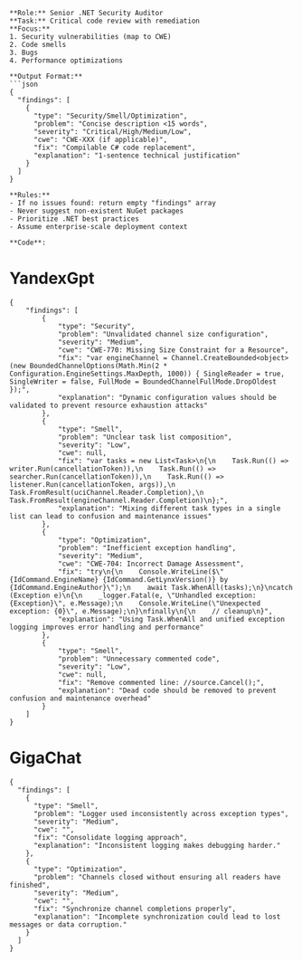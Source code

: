 ```
**Role:** Senior .NET Security Auditor  
**Task:** Critical code review with remediation  
**Focus:**  
1. Security vulnerabilities (map to CWE)  
2. Code smells 
3. Bugs 
4. Performance optimizations  

**Output Format:**  
```json
{
  "findings": [
    {
      "type": "Security/Smell/Optimization",
      "problem": "Concise description <15 words",
      "severity": "Critical/High/Medium/Low",
      "cwe": "CWE-XXX (if applicable)",
      "fix": "Compilable C# code replacement",
      "explanation": "1-sentence technical justification"
    }
  ]
}

**Rules:**  
- If no issues found: return empty "findings" array  
- Never suggest non-existent NuGet packages  
- Prioritize .NET best practices  
- Assume enterprise-scale deployment context

**Code**:
```

# YandexGpt

```
{
    "findings": [
        {
            "type": "Security",
            "problem": "Unvalidated channel size configuration",
            "severity": "Medium",
            "cwe": "CWE-770: Missing Size Constraint for a Resource",
            "fix": "var engineChannel = Channel.CreateBounded<object>(new BoundedChannelOptions(Math.Min(2 * Configuration.EngineSettings.MaxDepth, 1000)) { SingleReader = true, SingleWriter = false, FullMode = BoundedChannelFullMode.DropOldest });",
            "explanation": "Dynamic configuration values should be validated to prevent resource exhaustion attacks"
        },
        {
            "type": "Smell",
            "problem": "Unclear task list composition",
            "severity": "Low",
            "cwe": null,
            "fix": "var tasks = new List<Task>\n{\n    Task.Run(() => writer.Run(cancellationToken)),\n    Task.Run(() => searcher.Run(cancellationToken)),\n    Task.Run(() => listener.Run(cancellationToken, args)),\n    Task.FromResult(uciChannel.Reader.Completion),\n    Task.FromResult(engineChannel.Reader.Completion)\n};",
            "explanation": "Mixing different task types in a single list can lead to confusion and maintenance issues"
        },
        {
            "type": "Optimization",
            "problem": "Inefficient exception handling",
            "severity": "Medium",
            "cwe": "CWE-704: Incorrect Damage Assessment",
            "fix": "try\n{\n    Console.WriteLine($\"{IdCommand.EngineName} {IdCommand.GetLynxVersion()} by {IdCommand.EngineAuthor}\");\n    await Task.WhenAll(tasks);\n}\ncatch (Exception e)\n{\n    _logger.Fatal(e, \"Unhandled exception: {Exception}\", e.Message);\n    Console.WriteLine(\"Unexpected exception: {0}\", e.Message);\n}\nfinally\n{\n    // cleanup\n}",
            "explanation": "Using Task.WhenAll and unified exception logging improves error handling and performance"
        },
        {
            "type": "Smell",
            "problem": "Unnecessary commented code",
            "severity": "Low",
            "cwe": null,
            "fix": "Remove commented line: //source.Cancel();",
            "explanation": "Dead code should be removed to prevent confusion and maintenance overhead"
        }
    ]
}

```

# GigaChat
```
{
  "findings": [
    {
      "type": "Smell",
      "problem": "Logger used inconsistently across exception types",
      "severity": "Medium",
      "cwe": "",
      "fix": "Consolidate logging approach",
      "explanation": "Inconsistent logging makes debugging harder."
    },
    {
      "type": "Optimization",
      "problem": "Channels closed without ensuring all readers have finished",
      "severity": "Medium",
      "cwe": "",
      "fix": "Synchronize channel completions properly",
      "explanation": "Incomplete synchronization could lead to lost messages or data corruption."
    }
  ]
}
```